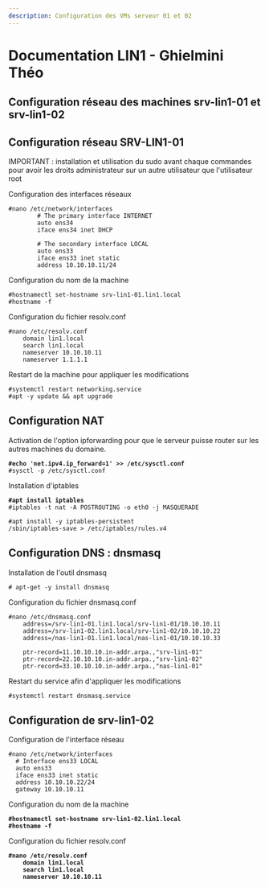 ```yaml
---
description: Configuration des VMs serveur 01 et 02
---
```


# Documentation LIN1 - Ghielmini Théo

## Configuration réseau des machines srv-lin1-01 et srv-lin1-02

## Configuration réseau SRV-LIN1-01

IMPORTANT : installation et utilisation du sudo avant chaque commandes pour avoir les droits administrateur sur un autre utilisateur que l'utilisateur root

Configuration des interfaces réseaux&#x20;

```
#nano /etc/network/interfaces
        # The primary interface INTERNET
        auto ens34
        iface ens34 inet DHCP
        
        # The secondary interface LOCAL
        auto ens33
        iface ens33 inet static
        address 10.10.10.11/24
```

Configuration du nom de la machine

```
#hostnamectl set-hostname srv-lin1-01.lin1.local
#hostname -f
```

Configuration du fichier resolv.conf&#x20;

```
#nano /etc/resolv.conf
    domain lin1.local
    search lin1.local
    nameserver 10.10.10.11
    nameserver 1.1.1.1
```

Restart de la machine pour appliquer les modifications

```
#systemctl restart networking.service
#apt -y update && apt upgrade
```

## Configuration NAT

Activation de l'option ipforwarding pour que le serveur puisse router sur les autres machines du domaine.

<pre><code><strong>#echo 'net.ipv4.ip_forward=1' >> /etc/sysctl.conf
</strong>#sysctl -p /etc/sysctl.conf
</code></pre>

Installation d'iptables

<pre><code><strong>#apt install iptables
</strong>#iptables -t nat -A POSTROUTING -o eth0 -j MASQUERADE

#apt install -y iptables-persistent
/sbin/iptables-save > /etc/iptables/rules.v4
</code></pre>

## Configuration DNS : dnsmasq

Installation de l'outil dnsmasq

```
# apt-get -y install dnsmasq
```

Configuration du fichier dnsmasq.conf

```
#nano /etc/dnsmasq.conf
    address=/srv-lin1-01.lin1.local/srv-lin1-01/10.10.10.11
    address=/srv-lin1-02.lin1.local/srv-lin1-02/10.10.10.22
    address=/nas-lin1-01.lin1.local/nas-lin1-01/10.10.10.33
    
    ptr-record=11.10.10.10.in-addr.arpa.,"srv-lin1-01"
    ptr-record=22.10.10.10.in-addr.arpa.,"srv-lin1-02"
    ptr-record=33.10.10.10.in-addr.arpa.,"nas-lin1-01"
```

Restart du service afin d'appliquer les modifications

```
#systemctl restart dnsmasq.service
```

## Configuration de srv-lin1-02

Configuration de  l'interface réseau&#x20;

```
#nano /etc/network/interfaces
  # Interface ens33 LOCAL
  auto ens33
  iface ens33 inet static
  address 10.10.10.22/24
  gateway 10.10.10.11
```

Configuration du nom de la machine

<pre><code><strong>#hostnamectl set-hostname srv-lin1-02.lin1.local
</strong><strong>#hostname -f
</strong></code></pre>

Configuration du fichier resolv.conf&#x20;

<pre><code><strong>#nano /etc/resolv.conf
</strong><strong>    domain lin1.local
</strong><strong>    search lin1.local
</strong><strong>    nameserver 10.10.10.11
</strong></code></pre>
